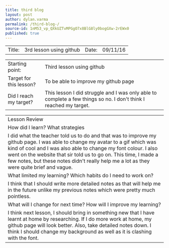 ```yaml
---
title: third blog 
layout: post
author: dylan.varma
permalink: /third-blog-/
source-id: 1nM53_vp_QXkUZTvMPGgO7x8BlG8ly0bogGXw-2rEWx0
published: true
---
```

	

<table>
  <tr>
    <td>Title:  </td>
    <td>3rd lesson using github</td>
    <td> Date:  </td>
    <td>09/11/16</td>
  </tr>
</table>


<table>
  <tr>
    <td>Starting point:</td>
    <td>Third lesson using github</td>
  </tr>
  <tr>
    <td>Target for this lesson?</td>
    <td>To be able to improve my github page</td>
  </tr>
  <tr>
    <td>Did I reach my target? </td>
    <td>This lesson I did struggle and I was only able to complete a few things so no. I don't think I reached my target.</td>
  </tr>
</table>


<table>
  <tr>
    <td>Lesson Review</td>
  </tr>
  <tr>
    <td>How did I learn? What strategies </td>
  </tr>
  <tr>
    <td>I did what the teacher told us to do and that was to improve my github page. I was able to change my avatar to a gif which was kind of cool and I was also able to change my font colour. I also went on the website that sir told us to go on. This time, I made a few notes, but these notes didn't really help me a lot as they were quite brief and vague.</td>
  </tr>
  <tr>
    <td>What limited my learning? Which habits do I need to work on? </td>
  </tr>
  <tr>
    <td>I think that I should write more detailed notes as that will help me in the future unlike my previous notes which were pretty much pointless.</td>
  </tr>
  <tr>
    <td>What will I change for next time? How will I improve my learning?</td>
  </tr>
  <tr>
    <td>I think next lesson, I should bring in something new that I have learnt at home by researching. If I do more work at home, my github page will look better. Also, take detailed notes down. I think I should change my background as well as it is clashing with the font.</td>
  </tr>
</table>



